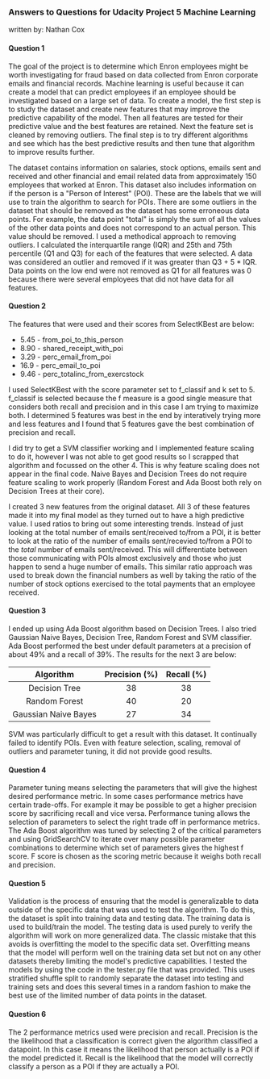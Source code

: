 ### Answers to Questions for Udacity Project 5 Machine Learning

written by: Nathan Cox

#### Question 1
The goal of the project is to determine which Enron employees might be worth investigating for fraud based on data collected from Enron corporate emails and financial records. Machine learning is useful because it can create a model that can predict employees if an employee should be investigated based on a large set of data. To create a model, the first step is to study the dataset and create new features  that may improve the predictive capability of the model. Then all features are tested for their predictive value and the best features are retained. Next the feature set is cleaned by removing outliers. The final step is to try different algorithms and see which has the best predictive results and then tune that algorithm to improve results further. 

The dataset contains information on salaries, stock options, emails sent and received and other financial and email related data from approximately 150 employees that worked at Enron. This dataset also includes information on if the person is a "Person of Interest" (POI). These are the labels that we will use to train the algorithm to search for POIs. There are some outliers in the dataset that should be removed as the dataset has some erroneous data points. For example, the data point "total" is simply the sum of all the values of the other data points and does not correspond to an actual person. This value should be removed. I used a methodical approach to removing outliers. I calculated the interquartile range (IQR) and 25th and 75th percentile (Q1 and Q3) for each of the features that were selected. A data was considered an outlier and removed if it was greater than Q3 + 5 * IQR. Data points on the low end were not removed as Q1 for all features was 0 because there were several employees that did not have data for all features.

#### Question 2
The features that were used and their scores from SelectKBest are below:
 - 5.45 - from_poi_to_this_person
 - 8.90 - shared_receipt_with_poi
 - 3.29 - perc_email_from_poi
 - 16.9 - perc_email_to_poi
 - 9.46 - perc_totalinc_from_exercstock 
 
 I used SelectKBest with the score parameter set to f_classif and k set to 5. f_classif is selected because the f measure is a good single measure that considers both recall and precision and in this case I am trying to maximize both. I determined 5 features was best in the end by interatively trying more and less features and I found that 5 features gave the best combination of precision and recall.
 
 I did try to get a SVM classifier working and I implemented feature scaling to do it, however I was not able to get good results so I scrapped that algorithm and focussed on the other 4. This is why feature scaling does not appear in the final code. Naive Bayes and Decision Trees do not require feature scaling to work properly (Random Forest and Ada Boost both rely on Decision Trees at their core).
 
 I created 3 new features from the original dataset. All 3 of these features made it into my final model as they turned out to have a high predictive value. I used ratios to bring out some interesting trends. Instead of just looking at the total number of emails sent/received to/from a POI, it is better to look at the ratio of the number of emails sent/recevied to/from a POI to the *total* number of emails sent/received. This will differentiate between those communicating with POIs almost exclusively and those who just happen to send a huge number of emails. This similar ratio approach was used to break down the financial numbers as well by taking the ratio of the number of stock options exercised to the total payments that an employee received. 
 
#### Question 3 
I ended up using Ada Boost algorithm based on Decision Trees. I also tried Gaussian Naive Bayes, Decision Tree, Random Forest and SVM classifier. Ada Boost performed the best under default parameters at a precision of about 49% and a recall of 39%. The results for the next 3 are below:

| Algorithm | Precision (%) | Recall (%) |
|:--------------:|:---------------:|:------------:|
|Decision Tree | 38 | 38|
|Random Forest | 40 | 20 |
|Gaussian Naive Bayes | 27 | 34 |

SVM was particularly difficult to get a result with this dataset. It continually failed to identify POIs. Even with feature selection, scaling, removal of outliers and parameter tuning, it did not provide good results.

#### Question 4
Parameter tuning means selecting the parameters that will give the highest desired performance metric. In some cases performance metrics have certain trade-offs. For example it may be possible to get a higher precision score by sacrificing recall and vice versa. Performance tuning allows the selection of parameters to select the right trade off in performance metrics. The Ada Boost algorithm was tuned by selecting 2 of the critical parameters and using GridSearchCV to iterate over many possible parameter combinations to determine which set of parameters gives the highest f score. F score is chosen as the scoring metric because it weighs both recall and precision.

#### Question 5
 Validation is the process of ensuring that the model is generalizable to data outside of the specific data that was used to test the algorithm. To do this, the dataset is split into training data and testing data. The training data is used to build/train the model. The testing data is used purely to verify the algorithm will work on more generalized data. The classic mistake that this avoids is overfitting the model to the specific data set. Overfitting means that the model will perform well on the training data set but not on any other datasets thereby limiting the model's predictive capabilities. I tested the models by using the code in the tester.py file that was provided. This uses stratified shuffle split to randomly separate the dataset into testing and training sets and does this several times in a random fashion to make the best use of the limited number of data points in the dataset.
 
#### Question 6
The 2 performance metrics used were precision and recall. Precision is the the likelihood that a classification is correct given the algorithm classified a datapoint. In this case it means the likelihood that person actually is a POI if the model predicted it. Recall is the likelihood that the model will correctly classify a person as a POI if they are actually a POI.
 
 